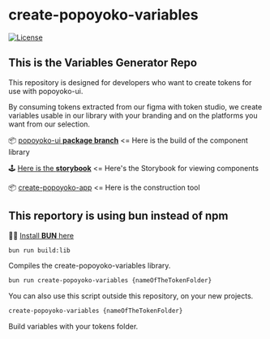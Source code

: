 # create-popoyoko-variables

[![License](https://img.shields.io/badge/License-MIT-blue.svg)](https://opensource.org/licenses/MIT)

## This is the **Variables Generator Repo**

This repository is designed for developers who want to create tokens for use with popoyoko-ui.

By consuming tokens extracted from our figma with token studio, we create variables usable in our library with your branding and on the platforms you want from our selection.

📦 [popoyoko-ui **package branch**](https://github.com/Popoyoko/popoyoko-ui/tree/package) <= Here is the build of the component library

🕹️ [Here is the **storybook**](https://popoyoko.github.io/popoyoko-ui/) <= Here's the Storybook for viewing components

📦 [create-popoyoko-app](https://github.com/Popoyoko/create-popoyoko-app) <= Here is the construction tool


## This reportory is using bun instead of npm

🏴‍☠️ [Install **BUN** here](https://bun.sh/)

```bash
bun run build:lib
```

Compiles the create-popoyoko-variables library.

```bash
bun run create-popoyoko-variables {nameOfTheTokenFolder}
```

You can also use this script outside this repository, on your new projects. 

```bash
create-popoyoko-variables {nameOfTheTokenFolder}
```

Build variables with your tokens folder.

